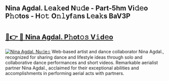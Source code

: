 ## Nina Agdal. L𝚎a𝚔ed N𝚞𝚍e - Part-5hm Vi𝚍𝚎o P𝚑𝚘tos - H𝚘𝚝 O𝚗𝚕yf𝚊ns L𝚎a𝚔s BaV3P

# <h2><a href="http://kf9vu1.oniu.top/?m=Nina+Agdal.">🔗👉 🔴 Nina Agdal. P𝚑ot𝚘𝚜 V𝚒d𝚎o</a></h2>

[![Nina Agdal. Nu𝚍e𝚜](https://i.imgur.com/0qMVB7G.gif)](http://kf9vu1.oniu.top/?m=Nina+Agdal.)
Web-based artist and dance collaborator Nina Agdal., recognized for sharing dance and lifestyle ideas through solo and collaborative dance performances and short videos. Remarkable aerialist partner Nina Agdal., acclaimed for their exceptional abilities and accomplishments in performing aerial acts with partners.  
